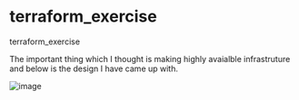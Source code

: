 # terraform_exercise
terraform_exercise

The important thing which I thought is making highly avaialble infrastruture and below is the design I have came up with. 

![image](https://user-images.githubusercontent.com/18361446/110241782-aa9ab200-7f78-11eb-932a-ebb5a8520d41.png)




